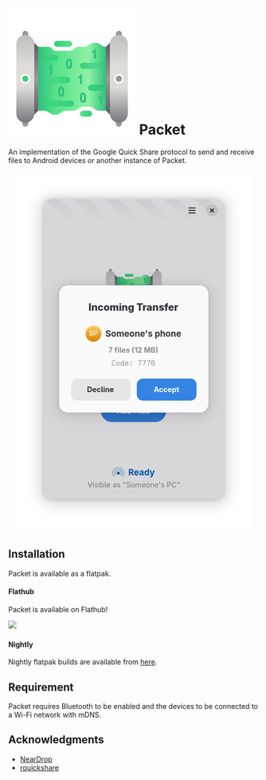 # <img src="data/icons/io.github.nozwock.Packet.svg" /> Packet

An implementation of the Google Quick Share protocol to send and receive files to Android devices or another instance of Packet.

<div align="center">
    <img src="data/resources/screenshots/packet-receive.png" alt="screenshot" />
</div>

## Installation
Packet is available as a flatpak.

#### Flathub
Packet is available on Flathub!

<a href="https://flathub.org/apps/details/io.github.nozwock.Packet">
<img src="https://flathub.org/api/badge?svg&locale=en&dark" width="190px" />
</a>

#### Nightly
Nightly flatpak builds are available from [here](https://nightly.link/nozwock/packet/workflows/ci/main?preview).

## Requirement
Packet requires Bluetooth to be enabled and the devices to be connected to a Wi-Fi network with mDNS.

<!-- FIXME Uncomment once pot/po files are in-place and tested -->
<!-- ## Translations -->
<!-- Helping to translate Packet or add support to a new language is very -->
<!-- welcome. You can find everything you need at: -->

## Acknowledgments
- [NearDrop](https://github.com/grishka/NearDrop/)
- [rquickshare](https://github.com/Martichou/rquickshare/)
